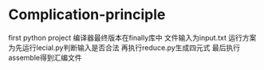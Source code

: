 # Complication-principle
first python project
编译器最终版本在finally库中
文件输入为input.txt
运行方案为先运行lecial.py判断输入是否合法
再执行reduce.py生成四元式
最后执行assemble得到汇编文件
